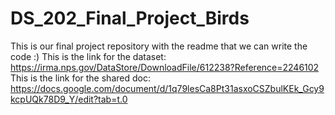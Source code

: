 # DS_202_Final_Project_Birds
This is our final project repository with the readme that we can write the code :)
This is the link for the dataset: https://irma.nps.gov/DataStore/DownloadFile/612238?Reference=2246102
This is the link for the shared doc: https://docs.google.com/document/d/1q79lesCa8Pt31asxoCSZbulKEk_Gcy9kcpUQk78D9_Y/edit?tab=t.0
